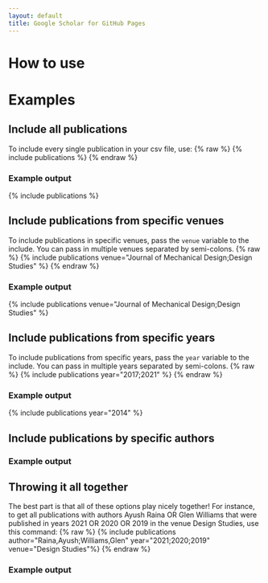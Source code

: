```yaml
---
layout: default
title: Google Scholar for GitHub Pages
---
```

# How to use

# Examples

## Include all publications
To include every single publication in your csv file, use:
{% raw %}
{% include publications %}
{% endraw %}

### Example output
{% include publications %}

## Include publications from specific venues
To include publications in specific venues, pass the `venue` variable to the include. You can pass in multiple venues separated by semi-colons.
{% raw %}
{% include publications venue="Journal of Mechanical Design;Design Studies" %}
{% endraw %}

### Example output
{% include publications venue="Journal of Mechanical Design;Design Studies" %}

## Include publications from specific years
To include publications from specific years, pass the `year` variable to the include. You can pass in multiple years separated by semi-colons.
{% raw %}
{% include publications year="2017;2021" %}
{% endraw %}

### Example output
{% include publications year="2014" %}

## Include publications by specific authors
### Example output

## Throwing it all together
The best part is that all of these options play nicely together! For instance, to get all publications with authors Ayush Raina OR Glen Williams that were published in years 2021 OR 2020 OR 2019 in the venue Design Studies, use this command:
{% raw %}
{% include publications author="Raina,Ayush;Williams,Glen" year="2021;2020;2019" venue="Design Studies"%}
{% endraw %}
### Example output
